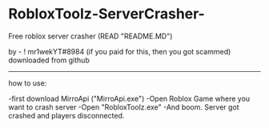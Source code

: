 # RobloxToolz-ServerCrasher-
Free roblox server crasher (READ "README.MD")


                                
by -  ! mr1wekYT#8984
(if you paid for this, then you got scammed)
downloaded from github

-----------
how to use:

-first download MirroApi ("MirroApi.exe")
-Open Roblox Game where you want to crash server
-Open "RobloxToolz.exe"
-And boom. Server got crashed and players disconnected.
